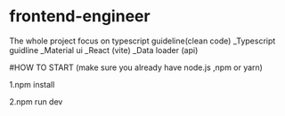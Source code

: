 # frontend-engineer
The whole project focus on typescript guideline(clean code)
_Typescript guidline
_Material ui
_React (vite)
_Data loader (api)

#HOW TO START (make sure you already have node.js ,npm or yarn)


1.npm install


2.npm run dev